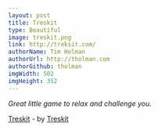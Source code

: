 ```yaml
---
layout: post
title: Treskit
type: Beautiful
image: treskit.png
link: http://treksit.com/
authorName: Tim Holman
authorUrl: http://tholman.com
authorGithub: tholman
imgWidth: 502
imgHeight: 352
---
```


_Great little game to relax and challenge you._

[Treskit](http://treksit.com/) - by [Treskit](http://Treksit.com)
